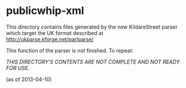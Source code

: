 publicwhip-xml
==============

This directory contains files generated by the new KildareStreet parser which target the UK format described
at http://ukparse.kforge.net/parlparse/

This function of the parser is not finished. To repeat:

*THIS DIRECTORY'S CONTENTS ARE NOT COMPLETE AND NOT READY FOR USE.*

(as of 2013-04-10)

